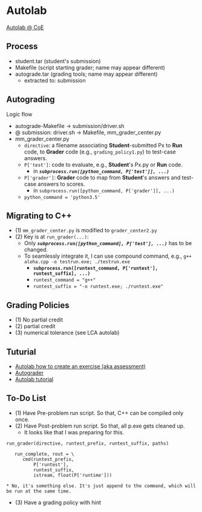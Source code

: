 # Autolab

[Autolab @ CoE](http://autolab.en.kku.ac.th/)

## Process
  * student.tar (student's submission)
  * Makefile (script starting grader; name may appear different) 
  * autograde.tar (grading tools; name may appear different)
    * extracted to: submission


## Autograding

Logic flow
  * autograde-Makefile -> submission/driver.sh
  * @ submission: driver.sh -> Makefile, mm_grader_center.py
  * mm_grader_center.py
    * ```directive```: a filename associating **Student**-submitted Px to **Run** code, to **Grader** code (e.g., ```grading_policy1.py```) to test-case answers.
    * ```P['test']```: code to evaluate, e.g., **Student**'s Px.py or **Run** code. 
      * in ***```subprocess.run([python_command, P['test']], ...)```***
    * ```P['grader']```: **Grader** code to map from **Student**'s answers and test-case answers to scores. 
      * in ```subprocess.run([python_command, P['grader']], ...)```
    * ```python_command = 'python3.5'```


## Migrating to C++

  * (1) ```mm_grader_center.py``` is modified to ```grader_center2.py```
  * (2) Key is at ```run_grader(...)```:
    * Only ***```subprocess.run([python_command], P['test'], ...)```*** has to be changed.
    * To seamlessly integrate it, I can use compound command, e.g., ```g++ aloha.cpp -o testrun.exe; ./testrun.exe```
      * **```subprocess.run([runtest_command, P['runtest'], runtest_suffix], ...)```**
      * ```runtest_command = "g++"```
      * ```runtest_suffix = "-o runtest.exe; ./runtest.exe"```


## Grading Policies

  * (1) No partial credit
  * (2) partial credit
  * (3) numerical tolerance (see LCA autolab)
  
  
## Tuturial
  * [Autolab how to create an exercise (aka assessment)](https://github.com/tatpongkatanyukul/Autolab/blob/main/tutorial/build_assessment.md)
  * [Autograder](https://github.com/tatpongkatanyukul/Autolab/blob/main/tutorial/tutorial.md)
  * [Autolab tutorial](https://github.com/tatpongkatanyukul/Autolab/blob/main/tutorial/readme.md)


## To-Do List
  * (1) Have Pre-problem run script. So that, C++ can be compiled only once.
  * (2) Have Post-problem run script. So that, all p.exe gets cleaned up.
    * It looks like that I was preparing for this.
    
  ```run_grader(directive, runtest_prefix, runtest_suffix, paths)```

```
   run_complete, rout = \
      cmd(runtest_prefix,
          P['runtest'],
          runtest_suffix,
          istream, float(P['runtime']))
```                        
    * No, it's something else. It's just append to the command, which will be run at the same time. 

  
  * (3) Have a grading policy with hint

